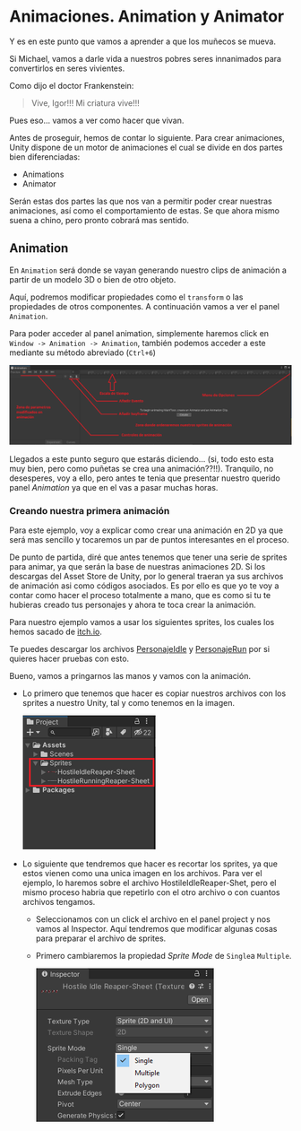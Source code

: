 # Animaciones. Animation y Animator

Y es en este punto que vamos a aprender a que los muñecos se mueva.

Si Michael, vamos a darle vida a nuestros pobres seres innanimados para convertirlos en seres vivientes.

Como dijo el doctor Frankenstein:

 > Vive, Igor!!! Mi criatura vive!!!

Pues eso... vamos a ver como hacer que vivan.

Antes de proseguir, hemos de contar lo siguiente. Para crear animaciones, Unity dispone de un motor de animaciones el cual se divide en dos partes bien diferenciadas:

 - Animations
 - Animator

Serán estas dos partes las que nos van a permitir poder crear nuestras animaciones, así como el comportamiento de estas. Se que ahora mismo suena a chino, pero pronto cobrará mas sentido.

## Animation

En `Animation` será donde se vayan generando nuestro clips de animación a partir de un modelo 3D o bien de otro objeto.

Aquí, podremos modificar propiedades como el `transform` o las propiedades de otros componentes. A continuación vamos a ver el panel `Animation`.

Para poder acceder al panel animation, simplemente haremos click en `Window -> Animation -> Animation`, también podemos acceder a este mediante su método abreviado (`Ctrl+6`)

![Panel Animaciones](/img/16_PanelAnimation.png)

Llegados a este punto seguro que estarás diciendo... (si, todo esto esta muy bien, pero como puñetas se crea una animación??!!). Tranquilo, no desesperes, voy a ello, pero antes te tenia que presentar nuestro querido panel *Animation* ya que en el vas a pasar muchas horas.

### Creando nuestra primera animación

Para este ejemplo, voy a explicar como crear una animación en 2D ya que será mas sencillo y tocaremos un par de puntos interesantes en el proceso.

De punto de partida, diré que antes tenemos que tener una serie de sprites para animar, ya que serán la base de nuestras animaciones 2D. Si los descargas del Asset Store de Unity, por lo general traeran ya sus archivos de animación asi como códigos asociados. Es por ello es que yo te voy a contar como hacer el proceso totalmente a mano, que es como si tu te hubieras creado tus personajes y ahora te toca crear la animación.

Para nuestro ejemplo vamos a usar los siguientes sprites, los cuales los hemos sacado de [itch.io](https://itch.io).

Te puedes descargar los archivos [PersonajeIdle](/resources2D/HostileIdleReaper-Sheet.png) y [PersonajeRun](/resources2D/HostileRunningReaper-Sheet.png) por si quieres hacer pruebas con esto.

Bueno, vamos a pringarnos las manos y vamos con la animación.

 - Lo primero que tenemos que hacer es copiar nuestros archivos con los sprites a nuestro Unity, tal y como tenemos en la imagen.

    ![sprites_in_project](/img/16_SpritesCopiadas.png)

 - Lo siguiente que tendremos que hacer es recortar los sprites, ya que estos vienen como una unica imagen en los archivos. Para ver el ejemplo, lo haremos sobre el archivo HostileIdleReaper-Shet, pero el mismo proceso habria que repetirlo con el otro archivo o con cuantos archivos tengamos.

     * Seleccionamos con un click el archivo en el panel project y nos vamos al Inspector. Aquí tendremos que modificar algunas cosas para preparar el archivo de sprites.
     * Primero cambiaremos la propiedad *Sprite Mode* de `Single`a `Multiple`.

        ![SingleToMultiple](/img/16_SpriteSingleToMultiple.png)

